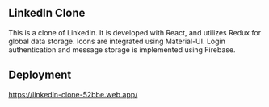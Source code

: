 ## LinkedIn Clone

This is a clone of LinkedIn. It is developed with React, and utilizes Redux for global data storage. Icons are integrated using Material-UI. Login authentication and message storage is implemented using Firebase.

## Deployment

https://linkedin-clone-52bbe.web.app/



